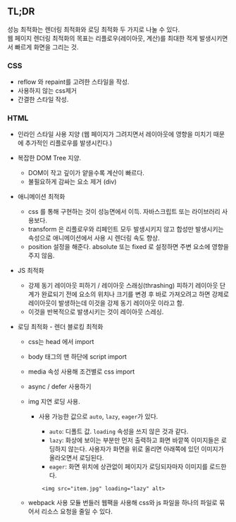 ## TL;DR

성능 최적화는 렌더링 최적화와 로딩 최적화 두 가지로 나눌 수 있다.  
웹 페이지 렌더링 최적화의 목표는 리플로우(레이아웃, 계산)를 최대한 적게 발생시키면서 빠르게 화면을 그리는 것.

### CSS

- reflow 와 repaint를 고려한 스타일을 작성.
- 사용하지 않는 css제거
- 간결한 스타일 작성.

### HTML

- 인라인 스타일 사용 지양 (웹 페이지가 그려지면서 레이아웃에 영향을 미치기 때문에 추가적인 리플로우를 발생시킨다.)

- 복잡한 DOM Tree 지양.

  - DOM이 작고 깊이가 얕을수록 계산이 빠르다.
  - 불필요하게 감싸는 요소 제거 (div)

- 애니메이션 최적화

  - css 를 통해 구현하는 것이 성능면에서 이득. 자바스크립트 또는 라이브러리 사용보다.
  - transform 은 리플로우와 리페인트 모두 발생시키지 않고 합성만 발생시키는 속성으로 애니메이션에서 사용 시 렌더링 속도 향상.
  - position 설정을 해준다. absolute 또는 fixed 로 설정하면 주변 요소에 영향을 주지 않음.

- JS 최적화

  - 강제 동기 레이아웃 피하기 / 레이아웃 스래싱(thrashing) 피하기
    레이아웃 단계가 완료되기 전에 요소의 위치나 크기를 변경 후 바로 가져오려고 하면 강제로 레이아웃이 발생하는데 이것을 강제 동기 레이아웃 이라고 함.
  - 이것을 반복적으로 발생시키는 것이 레이아웃 스레싱.

- 로딩 최적화 - 렌더 블로킹 최적화

  - css는 head 에서 import
  - body 태그의 맨 하단에 script import
  - media 속성 사용해 조건별로 css import
  - async / defer 사용하기
  - img 지연 로딩 사용.

    - 사용 가능한 값으로 `auto`, `lazy`, `eager`가 있다.

      - `auto`: 디폴트 값. `loading` 속성을 쓰지 않은 것과 같다.
      - `lazy`: 화상에 보이는 부분만 먼저 출력하고 화면 바깥쪽 이미지들은 로딩하지 않는다. 사용자가 화면을 위로 올리면 아래쪽에 있던 이미지가 올라오면서 로딩된다.
      - `eager`: 화면 위치에 상관없이 페이지가 로딩되자마자 이미지를 로드한다.

      ```
       <img src="item.jpg" loading="lazy" alt>
      ```

  - webpack 사용
    모듈 번들러 웹팩을 사용해 css와 js 파일을 하나의 파일로 묶어서 리소스 요청을 줄일 수 있다.
